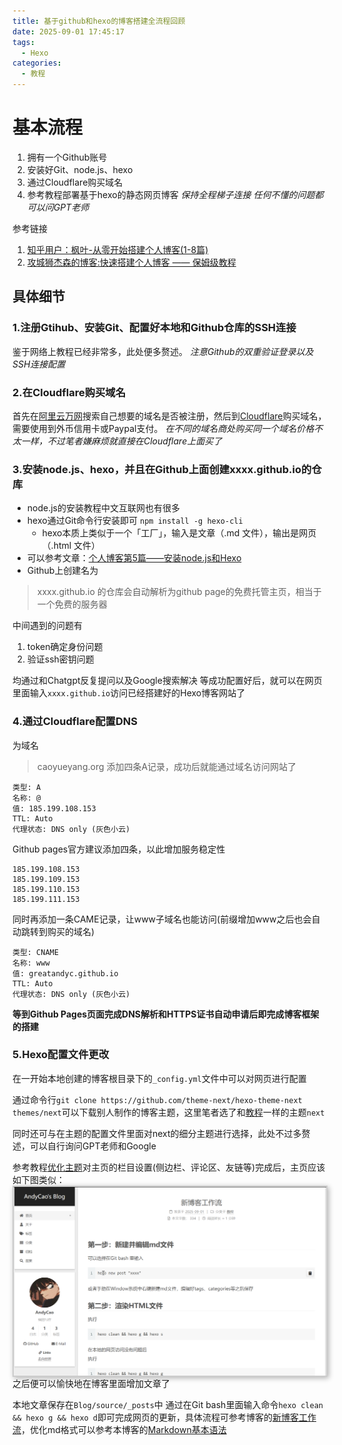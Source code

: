 ```yaml
---
title: 基于github和hexo的博客搭建全流程回顾
date: 2025-09-01 17:45:17
tags:
  - Hexo
categories:
  - 教程
---
```


# 基本流程
1. 拥有一个Github账号
2. 安装好Git、node.js、hexo
3. 通过Cloudflare购买域名
4. 参考教程部署基于hexo的静态网页博客
*保持全程梯子连接*
*任何不懂的问题都可以问GPT老师*

参考链接
1. [知乎用户：枫叶-从零开始搭建个人博客(1-8篇)](https://zhuanlan.zhihu.com/p/106060640)
2. [攻城狮杰森的博客:快速搭建个人博客 —— 保姆级教程](https://pdpeng.github.io/2022/01/19/setup-personal-blog/#%E5%BC%80%E5%8F%91%E5%B7%A5%E5%85%B7)

## 具体细节
### 1.注册Gtihub、安装Git、配置好本地和Github仓库的SSH连接
鉴于网络上教程已经非常多，此处便多赘述。
*注意Github的双重验证登录以及SSH连接配置*

### 2.在Cloudflare购买域名
首先在[阿里云万网](wanwang.aliyun.com)搜索自己想要的域名是否被注册，然后到[Cloudflare](dash.cloudflare.com)购买域名，需要使用到外币信用卡或Paypal支付。
*在不同的域名商处购买同一个域名价格不太一样，不过笔者嫌麻烦就直接在Cloudflare上面买了*

### 3.安装node.js、hexo，并且在Github上面创建xxxx.github.io的仓库
- node.js的安装教程中文互联网也有很多
- hexo通过Git命令行安装即可 `npm install -g hexo-cli`
    - hexo本质上类似于一个「工厂」，输入是文章（.md 文件），输出是网页（.html 文件） 
 - 可以参考文章：[个人博客第5篇——安装node.js和Hexo](https://zhuanlan.zhihu.com/p/105715224)
- Github上创建名为
> xxxx.github.io
的仓库会自动解析为github page的免费托管主页，相当于一个免费的服务器

中间遇到的问题有
1. token确定身份问题
2. 验证ssh密钥问题

均通过和Chatgpt反复提问以及Google搜索解决
等成功配置好后，就可以在网页里面输入`xxxx.github.io`访问已经搭建好的Hexo博客网站了

### 4.通过Cloudflare配置DNS
为域名
>caoyueyang.org
添加四条A记录，成功后就能通过域名访问网站了
```
类型: A
名称: @
值: 185.199.108.153
TTL: Auto
代理状态: DNS only (灰色小云)
```

Github pages官方建议添加四条，以此增加服务稳定性
```
185.199.108.153
185.199.109.153
185.199.110.153
185.199.111.153
```

同时再添加一条CAME记录，让www子域名也能访问(前缀增加www之后也会自动跳转到购买的域名)
```
类型: CNAME
名称: www
值: greatandyc.github.io
TTL: Auto
代理状态: DNS only (灰色小云)
```
**等到Github Pages页面完成DNS解析和HTTPS证书自动申请后即完成博客框架的搭建**

### 5.Hexo配置文件更改
在一开始本地创建的博客根目录下的`_config.yml`文件中可以对网页进行配置

通过命令行`git clone https://github.com/theme-next/hexo-theme-next themes/next`可以下载别人制作的博客主题，这里笔者选了和[教程](https://zhuanlan.zhihu.com/p/105584373)一样的主题`next`

同时还可与在主题的配置文件里面对next的细分主题进行选择，此处不过多赘述，可以自行询问GPT老师和Google

参考教程[优化主题](https://zhuanlan.zhihu.com/p/106060640)对主页的栏目设置(侧边栏、评论区、友链等)完成后，主页应该如下图类似：
<img src="/images/mainpage.png" alt=""
     style="width:500px; border:2px solid #ccc; box-shadow:2px 2px 8px rgba(0,0,0,0.3); display:block; margin:auto;">
之后便可以愉快地在博客里面增加文章了

本地文章保存在`Blog/source/_posts`中
通过在Git bash里面输入命令`hexo clean && hexo g && hexo d`即可完成网页的更新，具体流程可参考博客的[新博客工作流](https://caoyueyang.org/2025/09/01/%E6%96%B0%E5%8D%9A%E5%AE%A2%E5%B7%A5%E4%BD%9C%E6%B5%81/)，优化md格式可以参考本博客的[Markdown基本语法](https://caoyueyang.org/2025/09/01/%E5%9B%9E%E9%A1%BE%E5%8D%9A%E5%AE%A2%E5%BB%BA%E7%AB%8B%E6%95%99%E7%A8%8B/)